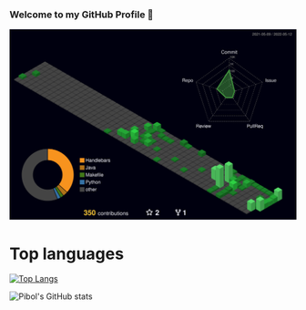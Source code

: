 ### Welcome to my GitHub Profile 👋

<!--
**portega017/portega017** is a ✨ _special_ ✨ repository because its `README.md` (this file) appears on your GitHub profile.

Here are some ideas to get you started:

- 🔭 I’m currently working on ...
- 🌱 I’m currently learning ...
- 👯 I’m looking to collaborate on ...
- 🤔 I’m looking for help with ...
- 💬 Ask me about ...
- 📫 How to reach me: ...
- 😄 Pronouns: ...
- ⚡ Fun fact: ...
-->

![3d_contribution](./profile-3d-contrib/profile-night-green.svg)

# Top languages
[![Top Langs](https://github-readme-stats.vercel.app/api/top-langs/?username=portega017&layout=compact&theme=vision-friendly-dark)](https://github.com/anuraghazra/github-readme-stats)


![Pibol's GitHub stats](https://github-readme-stats.vercel.app/api?username=portega017&count_private=true&theme=vision-friendly-dark)
